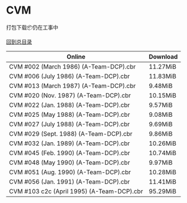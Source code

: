 # CVM

打包下载📦仍在工事中

[回到总目录](/Catalogs.md)







Online | Download
--- | ---
CVM #002 (March 1986) (A-Team-DCP).cbr | 11.27MiB
CVM #006 (July 1986) (A-Team-DCP).cbr | 11.83MiB
CVM #013 (March 1987) (A-Team-DCP).cbr | 9.48MiB
CVM #020 (Nov. 1987) (A-Team-DCP).cbr | 10.15MiB
CVM #022 (Jan. 1988) (A-Team-DCP).cbr | 9.57MiB
CVM #025 (May 1988) (A-Team-DCP).cbr | 9.08MiB
CVM #027 (July 1988) (A-Team-DCP).cbr | 9.69MiB
CVM #029 (Sept. 1988) (A-Team-DCP).cbr | 9.86MiB
CVM #032 (Jan. 1989) (A-Team-DCP).cbr | 10.26MiB
CVM #045 (Feb. 1990) (A-Team-DCP).cbr | 10.74MiB
CVM #048 (May 1990) (A-Team-DCP).cbr | 9.97MiB
CVM #051 (Aug. 1990) (A-Team-DCP).cbr | 10.28MiB
CVM #056 (Jan. 1991) (A-Team-DCP).cbr | 11.41MiB
CVM #103 c2c (April 1995) (A-Team-DCP).cbr | 95.29MiB